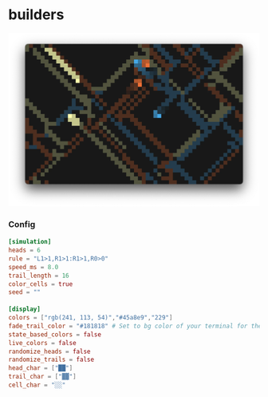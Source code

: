 # builders
![builders](/assets/trmt_v0_4_0_builders_example.webp)

### Config
```toml
[simulation]
heads = 6
rule = "L1>1,R1>1:R1>1,R0>0"
speed_ms = 8.0
trail_length = 16
color_cells = true
seed = ""

[display]
colors = ["rgb(241, 113, 54)","#45a8e9","229"]
fade_trail_color = "#181818" # Set to bg color of your terminal for the trails to fade out 
state_based_colors = false
live_colors = false
randomize_heads = false
randomize_trails = false
head_char = ["██"]
trail_char = ["▓▓"]
cell_char = "░░"
```
